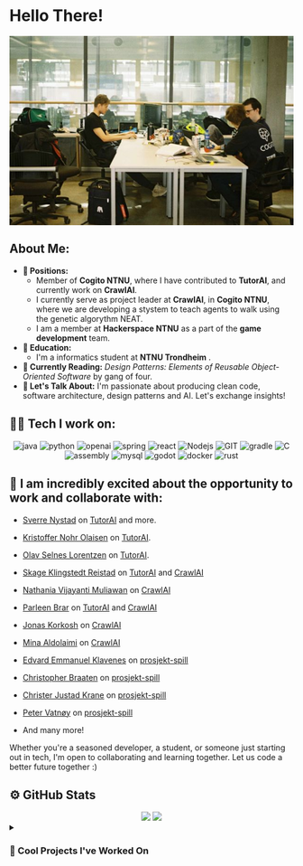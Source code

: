 <h1> Hello There!  </h1>
<div pading-left: 40>
  <img src="assets\tim_image.jpg" pading-left: 40  align="center"/>
</div>


## About Me:

- **🚀 Positions:**
  - Member of **Cogito NTNU**, where I have contributed to **TutorAI**, and currently work on **CrawlAI**.
  - I currently serve as project leader at **CrawlAI**, in **Cogito NTNU**, where we are developing a stystem to teach agents to walk using the genetic algorythm NEAT.
  - I am a member at **Hackerspace NTNU** as a part of the **game development** team.
- **🏦 Education:**
  - I'm a informatics student at **NTNU Trondheim** .
- **📖 Currently Reading:** _Design Patterns: Elements of Reusable Object-Oriented Software_ by gang of four.
- **💬 Let's Talk About:** I'm passionate about producing clean code, software architecture, design patterns and AI. Let's exchange insights!

<h2> 🧑‍💻 Tech I work on: </h2>

<div align="center">
    <img src="https://www.vectorlogo.zone/logos/java/java-icon.svg" alt="java" width="50" height="50"/> 
    <img src="https://www.vectorlogo.zone/logos/python/python-icon.svg" alt="python" width="50" height="50"/>
    <img src="https://github.com/SverreNystad/SverreNystad/assets/89105607/5dcbef68-921d-4897-a5cd-67c3ce2f171b" alt="openai" width="50" height="50"/>
    <img src="https://www.vectorlogo.zone/logos/springio/springio-icon.svg" alt="spring" width="50" height="50"/>
    <img src="https://www.vectorlogo.zone/logos/reactjs/reactjs-icon.svg" alt="react" width="50" height="50"/>
    <img src="https://www.vectorlogo.zone/logos/nodejs/nodejs-icon.svg" alt="Nodejs" width="50" height="50"/>
    <img src="https://www.vectorlogo.zone/logos/git-scm/git-scm-icon.svg" alt="GIT" width="50" height="50"/> 
    <img src="https://www.vectorlogo.zone/logos/gradle/gradle-icon.svg" alt="gradle" width="50" height="50"/>
    <img src="https://upload.wikimedia.org/wikipedia/commons/1/18/C_Programming_Language.svg" alt="C" width="50" height="50"/>
    <img src="https://upload.wikimedia.org/wikipedia/commons/0/00/AssemblyScript_logo_2020.svg" alt="assembly" width="50" height="50"/>
    <img src="https://www.vectorlogo.zone/logos/mysql/mysql-icon.svg" alt="mysql" width="50" height="50"/>
    <img src="https://www.vectorlogo.zone/logos/godotengine/godotengine-icon.svg" alt="godot" width="50" height="50"/>
    <img src="https://www.vectorlogo.zone/logos/docker/docker-tile.svg" alt="docker" width="50" height="50"/>
    <img src="https://www.vectorlogo.zone/logos/rust-lang/rust-lang-icon.svg" alt="rust" width="50" height="50"/>
</div>

<h2> 🤝 I am incredibly excited about the opportunity to work and collaborate with: </h3>

- [Sverre Nystad](https://github.com/SverreNystad) on [TutorAI](https://github.com/SverreNystad/TutorAI) and more.
- [Kristoffer Nohr Olaisen](https://github.com/Knolaisen) on [TutorAI](https://github.com/SverreNystad/TutorAI).
- [Olav Selnes Lorentzen](https://github.com/olavsl) on [TutorAI](https://github.com/SverreNystad/TutorAI).
- [Skage Klingstedt Reistad](https://github.com/lockedintheskage) on [TutorAI](https://github.com/SverreNystad/TutorAI) and [CrawlAI](https://github.com/CogitoNTNU/CrawlAI.git)
- [Nathania Vijayanti Muliawan](https://github.com/Nathaniavm) on [CrawlAI](https://github.com/CogitoNTNU/CrawlAI.git)
- [Parleen Brar](https://github.com/Parleenb) on [TutorAI](https://github.com/SverreNystad/TutorAI) and [CrawlAI](https://github.com/CogitoNTNU/CrawlAI.git)
- [Jonas Korkosh](https://github.com/jonkor29) on [CrawlAI](https://github.com/CogitoNTNU/CrawlAI.git)
- [Mina Aldolaimi](https://github.com/AlMinaDO) on [CrawlAI](https://github.com/CogitoNTNU/CrawlAI.git)
- [Edvard Emmanuel Klavenes](https://github.com/snoobers) on [prosjekt-spill](https://github.com/hackerspace-ntnu/prosjekt-spill)
- [Christopher Braaten](https://github.com/CraZyB1336) on [prosjekt-spill](https://github.com/hackerspace-ntnu/prosjekt-spill)
- [Christer Justad Krane](https://github.com/ChrisKrane) on [prosjekt-spill](https://github.com/hackerspace-ntnu/prosjekt-spill)
- [Peter Vatnøy](https://github.com/petvat) on [prosjekt-spill](https://github.com/hackerspace-ntnu/prosjekt-spill)

- And many more!

Whether you're a seasoned developer, a student, or someone just starting out in tech, I'm open to collaborating and learning together. Let us code a better future together :)






<h2>⚙️ GitHub Stats</h2>
<div align="center">
  <picture>
    <source media="(prefers-color-scheme: dark)" srcset="https://github-readme-stats.vercel.app/api?username=tobiasfremming&show_icons=true&border_color=414868&theme=tokyonight"/>
    <source media="(prefers-color-scheme: light)" srcset="https://github-readme-stats.vercel.app/api?username=tobiasfremming&show_icons=true"/>
    <img height="190em" src="https://github-readme-stats.vercel.app/api?username=tobiasfremming&show_icons=true"/>
  </picture>
  <picture>
    <source media="(prefers-color-scheme: dark)" srcset="https://github-readme-stats.vercel.app/api/top-langs/?username=tobiasfremming&layout=compact&border_color=414868&theme=tokyonight&hide=html%2Cjupyter%20notebook"/>
    <source media="(prefers-color-scheme: light)" srcset="https://github-readme-stats.vercel.app/api/top-langs/?username=tobiasfremming&layout=compact&hide=html%2Cjupyter%20notebook">
    <img height="190em" src="https://github-readme-stats.vercel.app/api/top-langs/?username=tobiasfremming&layout=compact&hide=html%2Cjupyter%20notebook"/>
  </picture>
</div>




    
</details>
<details>
  <summary><h3>🚀 Cool Projects I've Worked On</h3></summary>
  <br>
  
  <div align="center">
    <h3><a href="https://github.com/CogitoNTNU/TutorAI">TutorAI</a></h3>
    <p>
        TutorAI is a RAG system capable of assisting with learning academic subjects and using the curriculum and citing it. The project revolves around building an application that ingests a textbook in most formats and facilitates efficient learning of the course material.
    </p>
    <br><img src="https://github.com/CogitoNTNU/TutorAI/blob/main/docs/images/TutorAI.png" width="200">
  </div>
  <div align="center">
    <h3><a href="https://github.com/SverreNystad/besieged">Besieged</a></h3>
    <p>
      Besieged! is a cooperative, real-time multiplayer tower defense game inspired by Viking and Norse mythology, supporting both singleplayer and multiplayer. Players collaborate to defend their village against waves of mythological creatures. Gameplay involves purchasing and strategically placing combination of "tower-cards" on the map to build unique towers that attack invading enemies. Each kill grants players money to acquire more cards. Enemies spawn in waves and follow a set path toward your village; if they succeed in destroying it, the game ends. Besieged! innovates on traditional tower defense mechanics, such as those in Bloons Tower Defense 4, by enabling dynamic tower creation through card combinations.
    </p>
    <img src="https://github.com/SverreNystad/besieged/blob/main/docs/images/besieged.png" alt="logo"           width="200" height="200" />
    
  </div>

  <div align="center">
    <h3><a href="https://github.com/tobiasfremming/CvslCompiler">CvslCompiler</a></h3>
    <p>
        I wrote my own compiler that compiles very simple language, hence Cvsl: very simple language compiled in C. It interprets the syntax and generates runnable x86 assembly. Pretty awesome.
    </p>
    <br><img src="https://github.com/tobiasfremming/CvslCompiler/blob/main/cvlsCompiler.png" width="200">
  </div>

  
  <div align="center">
    <h3><a href="https://github.com/iverri/ML-Group-Project">AIS system</a></h3>
    <p>
        AIS system is a project in modern machine learning in practice, where we were supposed to make an ML model that predicts the positions on ships five days into the future. The predictions were entered in a caggle competition. The best model we made was with XGBoost, using the h2o framework. We worked on a large dataset, but our transformer model was too data hungry to accomplish any significant score. 
    </p>
    <br><img src="https://github.com/iverri/ML-Group-Project/blob/main/Deliverables/Images/predictions_transformer.png?raw=true" width="200">
  </div>

  <div align="center">
    <h3><a href="https://github.com/CogitoNTNU/CrawlAI">Crawl AI</a></h3>
    <p>
        Crawl AI is the first project I've been the team leador on in Cogito NTNU. This is the first phase on an ongoing project on neuroevolution and bio-inspired artificial intelligence. We were 8 people on this project, and had a lot of fun implementing the NEAT algorithm (neuroevolution on augmenting topologies)
      The objective of this project is using a genetic algorithm to train agents to move forward in a 2d environment, using the traveled lenght in the fitness function. 
    </p>
    <br><img src="https://github.com/CogitoNTNU/CrawlAI/raw/main/docs/images/crawlai.webp" width="200">
  </div>
 
